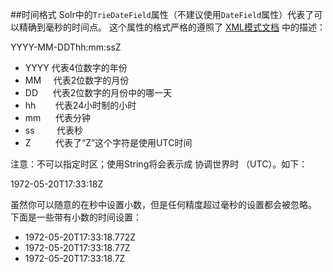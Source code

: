 ##时间格式
Solr中的`TrieDateField`属性（不建议使用`DateField`属性）代表了可以精确到毫秒的时间点。
这个属性的格式严格的遵照了 [XML模式文档](http://www.w3.org/TR/xmlschema-2/#dateTime) 中的描述：

YYYY-MM-DDThh:mm:ssZ

* YYYY&nbsp;代表4位数字的年份
* MM&nbsp;&nbsp;&nbsp;&nbsp;&nbsp;代表2位数字的月份
* DD&nbsp;&nbsp;&nbsp;&nbsp;&nbsp;&nbsp;代表2位数字的月份中的哪一天
* hh&nbsp;&nbsp;&nbsp;&nbsp;&nbsp;&nbsp;&nbsp;&nbsp;代表24小时制的小时
* mm&nbsp;&nbsp;&nbsp;&nbsp;&nbsp;&nbsp;代表分钟
* ss&nbsp;&nbsp;&nbsp;&nbsp;&nbsp;&nbsp;&nbsp;&nbsp;&nbsp;代表秒
* Z&nbsp;&nbsp;&nbsp;&nbsp;&nbsp;&nbsp;&nbsp;&nbsp;&nbsp;&nbsp;代表了“Z”这个字符是使用UTC时间

注意：不可以指定时区；使用String将会表示成 协调世界时 （UTC）。如下：

1972-05-20T17:33:18Z

虽然你可以随意的在秒中设置小数，但是任何精度超过毫秒的设置都会被忽略。
下面是一些带有小数的时间设置：

* 1972-05-20T17:33:18.772Z
* 1972-05-20T17:33:18.77Z 
* 1972-05-20T17:33:18.7Z  
